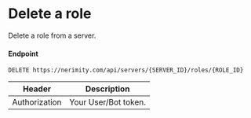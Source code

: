 # Delete a role

Delete a role from a server.

#### Endpoint

```
DELETE https://nerimity.com/api/servers/{SERVER_ID}/roles/{ROLE_ID}
```

| Header        | Description          |
| ------------- | -------------------- |
| Authorization | Your User/Bot token. |
